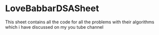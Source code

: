# LoveBabbarDSASheet
This sheet contains all the code for all the problems with their algorithms which i have discussed on my you tube channel
